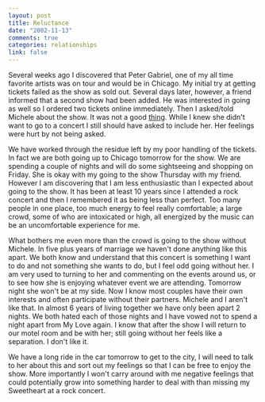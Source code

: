 ```yaml
--- 
layout: post
title: Reluctance
date: "2002-11-13"
comments: true
categories: relationships
link: false
---
```

Several weeks ago I discovered that Peter Gabriel, one of my all time favorite artists was on tour and would be in Chicago. My initial try at getting tickets failed as the show as sold out. Several days later, however, a friend informed that a second show had been added. He was interested in going as well so I ordered two tickets online immediately. Then I asked/told Michele about the show. It was not a good <a href="http://www.zanshin.net/blogs/000052.html">thing</a>. While I knew she didn't want to go to a concert I still should have asked to include her. Her feelings were hurt by not being asked.

We have worked through the residue left by my poor handling of the tickets. In fact we are both going up to Chicago tomorrow for the show. We are spending a couple of nights and will do some sightseeing and shopping on Friday. She is okay with my going to the show Thursday with my friend. However I am discovering that I am less enthusiastic than I expected about going to the show. It has been at least 10 years since I attended a rock concert and then I remembered it as being less than perfect. Too many people in one place, too much energy to feel really comfortable; a large crowd, some of who are intoxicated or high, all energized by the music can be an uncomfortable experience for me.

What bothers me even more than the crowd is going to the show without Michele. In five plus years of marriage we haven't done anything like this apart. We both know and understand that this concert is something I want to do and not something she wants to do, but I feel odd going without her. I am very used to turning to her and commenting on the events around us, or to see how she is enjoying whatever event we are attending. Tomorrow night she won't be at my side. Now I know most couples have their own interests and often participate without their partners. Michele and I aren't like that. In almost 6 years of living together we have only been apart 2 nights. We both hated each of those nights and I have vowed not to spend a night apart from My Love again. I know that after the show I will return to our motel room and be with her; still going without her feels like a separation. I don't like it.

We have a long ride in the car tomorrow to get to the city, I will need to talk to her about this and sort out my feelings so that I can be free to enjoy the show. More importantly I won't carry around with me negative feelings that could potentially grow into something harder to deal with than missing my Sweetheart at a rock concert.
